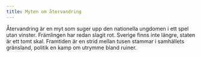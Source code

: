 ```yaml
---
title: Myten om återvandring
---
```

Återvandring är en myt som suger upp den nationella ungdomen i ett spel utan vinster. Främlingen har redan slagit rot. Sverige finns inte längre, staten är ett tomt skal. Framtiden är en strid mellan tusen stammar i samhällets gränsland, politik en kamp om utrymme bland ruiner.
